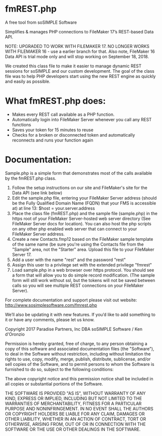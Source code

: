 # fmREST.php

A free tool from soSIMPLE Software

Simplifies & manages PHP connections to FileMaker 17’s REST-based Data API.

NOTE: UPGRADED TO WORK WITH FILEMAKER 17. NO LONGER WORKS WITH FILEMAKER 16 - use a earlier branch for that. 
Also note, FileMaker 16 Data API is trial mode only and will stop working on September 18, 2018.

We created this class file to make it easier to manage dynamic REST sessions for soSIMPLE and our custom development. The goal of the class file was to help PHP developers start using the new REST engine as quickly and easily as possible.

# What fmREST.php does:

- Makes every REST call available as a PHP function.
- Automatically login into FileMaker Server whenever you call any REST functions
- Saves your token for 15 minutes to reuse
- Checks for a broken or disconnected token and automatically reconnects and runs your function again

# Documentation:
Sample.php is a simple form that demonstrates most of the calls available by the fmREST.php class.

1. Follow the setup instructions on our site and FileMaker's site for the Data API (see link below)
2. Edit the sample.php file, entering your FileMaker Server address (should be the Fully Qualified Domain Name (FQDN) that your FMS is accessible at) at line 13: $host = your.server.address
3. Place the class file (fmREST.php) and the sample file (sample.php) in the https root of your FileMaker Server-hosted web server directory (See FileMaker Server docs for location). You can also host the php scripts on any other php enabled web server that can connect to your FileMaker Server address. 
4. Create a new Contacts.fmp12 based on the FileMaker sample template of the same name (be sure you're using the Contacts file from the "Sample" area, not the "Starter" area. Upload this file to your FileMaker Server 17.
5. Add a user with the name "rest" and the password "rest" 
6. Assign this user to a privilege set with the extended privilege "fmrest" 
7. Load sample.php in a web browser over https protocol. You should see a form that will allow you to do simple record modification. (The sample form will still work without ssl, but the tokens will not be saved between calls so you will see multiple REST connections on your FileMaker Server).

For complete documentation and support please visit out website:
http://www.sosimplesoftware.com/fmrest.php

We’ll also be updating it with new features. If you’d like to add something to it or have any comments, please let us know.

Copyright 2017 Paradise Partners, Inc DBA soSIMPLE Software / Ken d'Oronzio

Permission is hereby granted, free of charge, to any person obtaining a copy of this software and associated documentation files (the "Software"), to deal in the Software without restriction, including without limitation the rights to use, copy, modify, merge, publish, distribute, sublicense, and/or sell copies of the Software, and to permit persons to whom the Software is furnished to do so, subject to the following conditions:

The above copyright notice and this permission notice shall be included in all copies or substantial portions of the Software.

THE SOFTWARE IS PROVIDED "AS IS", WITHOUT WARRANTY OF ANY KIND, EXPRESS OR IMPLIED, INCLUDING BUT NOT LIMITED TO THE WARRANTIES OF MERCHANTABILITY, FITNESS FOR A PARTICULAR PURPOSE AND NONINFRINGEMENT. IN NO EVENT SHALL THE AUTHORS OR COPYRIGHT HOLDERS BE LIABLE FOR ANY CLAIM, DAMAGES OR OTHER LIABILITY, WHETHER IN AN ACTION OF CONTRACT, TORT OR OTHERWISE, ARISING FROM, OUT OF OR IN CONNECTION WITH THE SOFTWARE OR THE USE OR OTHER DEALINGS IN THE SOFTWARE.
